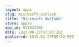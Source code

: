 ```yaml
---
layout: apps
slug: microsoft-outlook
title: "Microsoft Outlook"
store: apple
app_id: 951937596
date: 2023-08-22T17:07:26Z
published: 2015-01-29T05:22:59Z
---
```

